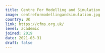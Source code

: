 ```yaml
---
title: Centre For Modelling and Simulation
image: centreformodellingandsimulation.jpg
country: UK
link: https://cfms.org.uk/
level: academic
joined: 2019
date: 2021-03-31
draft: false
---
```

